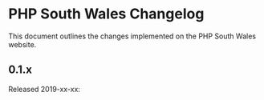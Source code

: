 # PHP South Wales Changelog

This document outlines the changes implemented on the PHP South Wales website.

## 0.1.x

Released 2019-xx-xx:
